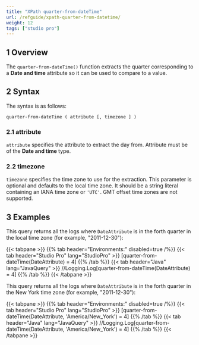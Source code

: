 ```yaml
---
title: "XPath quarter-from-dateTime"
url: /refguide/xpath-quarter-from-datetime/
weight: 12
tags: ["studio pro"]
---
```


## 1 Overview

The `quarter-from-dateTime()` function extracts the quarter corresponding to a **Date and time** attribute so it can be used to compare to a value.

## 2 Syntax

The syntax is as follows:

```
quarter-from-dateTime ( attribute [, timezone ] )
```

### 2.1 attribute

`attribute` specifies the attribute to extract the day from. Attribute must be of the **Date and time** type.

### 2.2 timezone

`timezone` specifies the time zone to use for the extraction. This parameter is optional and defaults to the local time zone. It should be a string literal containing an IANA time zone or `'UTC'`. GMT offset time zones are not supported.

## 3 Examples

This query returns all the logs where `DateAttribute` is in the forth quarter in the local time zone (for example, "2011-12-30"):

{{< tabpane >}}
  {{% tab header="Environments:" disabled=true /%}}
  {{< tab header="Studio Pro" lang="StudioPro" >}}
    [quarter-from-dateTime(DateAttribute) = 4]
    {{% /tab %}}
  {{< tab header="Java" lang="JavaQuery" >}}
     //Logging.Log[quarter-from-dateTime(DateAttribute) = 4]
    {{% /tab %}}
{{< /tabpane >}}

This query returns all the logs where `DateAttribute` is in the forth quarter in the New York time zone (for example, "2011-12-30"):

{{< tabpane >}}
  {{% tab header="Environments:" disabled=true /%}}
  {{< tab header="Studio Pro" lang="StudioPro" >}}
    [quarter-from-dateTime(DateAttribute, 'America/New_York') = 4]
    {{% /tab %}}
  {{< tab header="Java" lang="JavaQuery" >}}
     //Logging.Log[quarter-from-dateTime(DateAttribute, 'America/New_York') = 4]
    {{% /tab %}}
{{< /tabpane >}}
